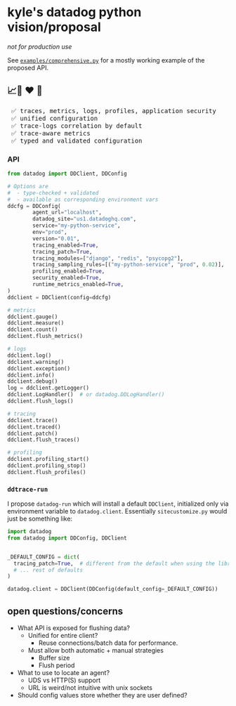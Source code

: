 # kyle's datadog python vision/proposal

_not for production use_

See [`examples/comprehensive.py`](examples/comprehensive.py) for a mostly
working example of the proposed API.

## 📈🐶 ❤️  🐍

<pre>
 ✅ traces, metrics, logs, profiles, application security
 ✅ unified configuration
 ✅ trace-logs correlation by default
 ✅ trace-aware metrics
 ✅ typed and validated configuration
</pre>

### API


```python
from datadog import DDClient, DDConfig

# Options are
#  - type-checked + validated
#  - available as corresponding environment vars
ddcfg = DDConfig(
        agent_url="localhost",
        datadog_site="us1.datadoghq.com",
        service="my-python-service",
        env="prod",
        version="0.01",
        tracing_enabled=True,
        tracing_patch=True,
        tracing_modules=["django", "redis", "psycopg2"],
        tracing_sampling_rules=[("my-python-service", "prod", 0.02)],
        profiling_enabled=True,
        security_enabled=True,
        runtime_metrics_enabled=True,
)
ddclient = DDClient(config=ddcfg)

# metrics
ddclient.gauge()
ddclient.measure()
ddclient.count()
ddclient.flush_metrics()

# logs
ddclient.log()
ddclient.warning()
ddclient.exception()
ddclient.info()
ddclient.debug()
log = ddclient.getLogger()
ddclient.LogHandler()  # or datadog.DDLogHandler()
ddclient.flush_logs()

# tracing
ddclient.trace()
ddclient.traced()
ddclient.patch()
ddclient.flush_traces()

# profiling
ddclient.profiling_start()
ddclient.profiling_stop()
ddclient.flush_profiles()
```


### `ddtrace-run`

I propose `datadog-run` which will install a default `DDClient`, initialized only via environment variable
to `datadog.client`. Essentially `sitecustomize.py` would just be something like:

```python
import datadog
from datadog import DDConfig, DDClient


_DEFAULT_CONFIG = dict(
  tracing_patch=True,  # different from the default when using the library manually
  # ... rest of defaults
)

datadog.client = DDClient(DDConfig(default_config=_DEFAULT_CONFIG))
```


## open questions/concerns


- What API is exposed for flushing data?
  - Unified for entire client?
    - Reuse connections/batch data for performance.
  - Must allow both automatic + manual strategies
    - Buffer size
    - Flush period
- What to use to locate an agent?
  - UDS vs HTTP(S) support
  - URL is weird/not intuitive with unix sockets
- Should config values store whether they are user defined?
